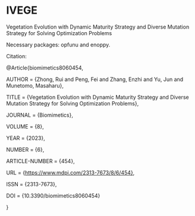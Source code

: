 # IVEGE
Vegetation Evolution with Dynamic Maturity Strategy and Diverse Mutation Strategy for Solving Optimization Problems

Necessary packages: opfunu and enoppy.

Citation:

@Article{biomimetics8060454,

AUTHOR = {Zhong, Rui and Peng, Fei and Zhang, Enzhi and Yu, Jun and Munetomo, Masaharu},

TITLE = {Vegetation Evolution with Dynamic Maturity Strategy and Diverse Mutation Strategy for Solving Optimization Problems},

JOURNAL = {Biomimetics},

VOLUME = {8},

YEAR = {2023},

NUMBER = {6},

ARTICLE-NUMBER = {454},

URL = {https://www.mdpi.com/2313-7673/8/6/454},

ISSN = {2313-7673},

DOI = {10.3390/biomimetics8060454}

}
